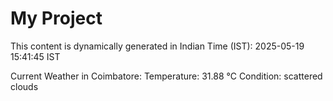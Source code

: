# My Project

This content is dynamically generated in Indian Time (IST): 2025-05-19 15:41:45 IST


Current Weather in Coimbatore:
Temperature: 31.88 °C
Condition: scattered clouds
